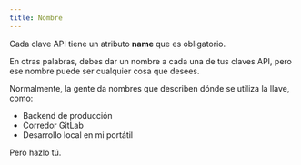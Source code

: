 ```yaml
---
title: Nombre
---
```


Cada clave API tiene un atributo **name** que es obligatorio.

En otras palabras, debes dar un nombre a cada una de tus claves API, pero ese nombre puede ser cualquier cosa que desees.

Normalmente, la gente da nombres que describen dónde se utiliza la llave, como:

- Backend de producción
- Corredor GitLab
- Desarrollo local en mi portátil

Pero hazlo tú.

